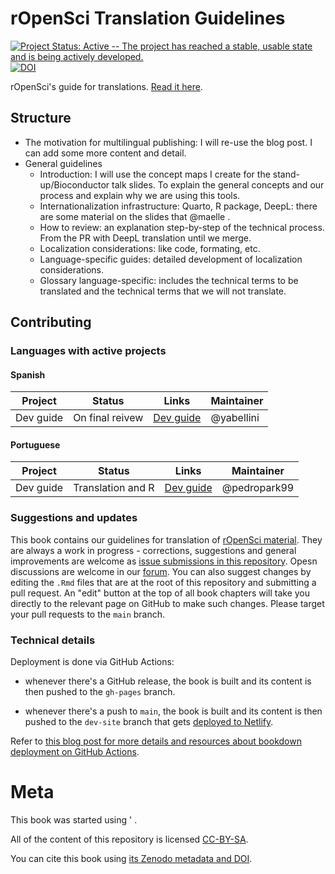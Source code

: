 # rOpenSci Translation Guidelines

[![Project Status: Active -- The project has reached a stable, usable state and is being actively developed.](https://www.repostatus.org/badges/latest/active.svg)](https://www.repostatus.org/#active) [![DOI](https://zenodo.org/badge/126815002.svg)]()

rOpenSci's guide for translations.
[Read it here](translationguide.ropensci.org).

## Structure

-   The motivation for multilingual publishing: I will re-use the blog post. I can add some more content and detail.
-   General guidelines
    -   Introduction: I will use the concept maps I create for the stand-up/Bioconductor talk slides. To explain the general concepts and our process and explain why we are using this tools.
    -   Internationalization infrastructure: Quarto, R package, DeepL: there are some material on the slides that @maelle .
    -   How to review: an explanation step-by-step of the technical process. From the PR with DeepL translation until we merge.
    -   Localization considerations: like code, formating, etc.
    -   Language-specific guides: detailed development of localization considerations.
    -   Glossary language-specific: includes the technical terms to be translated and the technical terms that we will not translate.

## Contributing

### Languages with active projects

#### Spanish

| Project   | Status          | Links                                       | Maintainer  |
|-----------|-----------------|---------------------------------------------|-------------|
| Dev guide | On final reivew | [Dev guide](github.com/ropensci/dev_guide/) |  @yabellini |

#### Portuguese

| Project   | Status            | Links                                       | Maintainer    |
|-----------|-------------------|---------------------------------------------|---------------|
| Dev guide | Translation and R | [Dev guide](github.com/ropensci/dev_guide/) |  @pedropark99 |


### Suggestions and updates

This book contains our guidelines for translation of [rOpenSci material]().
They are always a work in progress - corrections, suggestions and general improvements are welcome as [issue submissions in this repository](https://github.com/ropensci-review-tools/translation_guide).
Opesn discussions are welcome in our [forum](https://discuss.ropensci.org/).
You can also suggest changes by editing the `.Rmd` files that are at the root of this repository and submitting a pull request.
An "edit" button at the top of all book chapters will take you directly to the relevant page on GitHub to make such changes.
Please target your pull requests to the `main` branch.

### Technical details

Deployment is done via GitHub Actions:

-   whenever there's a GitHub release, the book is built and its content is then pushed to the `gh-pages` branch.

-   whenever there's a push to `main`, the book is built and its content is then pushed to the `dev-site` branch that gets [deployed to Netlify]().

Refer to [this blog post for more details and resources about bookdown deployment on GitHub Actions](https://ropensci.org/blog/2020/04/07/bookdown-learnings/#5-how-to-deploy-a-preview-of-the-book-for-pull-requests).

# Meta

This book was started using ' .

All of the content of this repository is licensed [CC-BY-SA](https://creativecommons.org/licenses/by-sa/4.0/).

You can cite this book using [its Zenodo metadata and DOI]().
